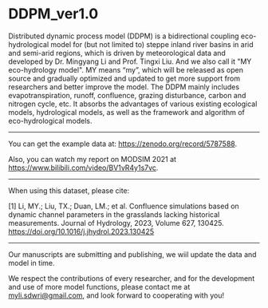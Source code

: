 # DDPM_ver1.0

Distributed dynamic process model (DDPM) is a bidirectional coupling eco-hydrological model for (but not limited to) steppe inland river basins in arid and semi-arid regions, which is driven by meteorological data and developed by Dr. Mingyang Li and Prof. Tingxi Liu. And we also call it "MY eco-hydrology model". MY means “my”, which will be released as open source and gradually optimized and updated to get more support from researchers and better improve the model. The DDPM mainly includes evapotranspiration, runoff, confluence, grazing disturbance, carbon and nitrogen cycle, etc. It absorbs the advantages of various existing ecological models, hydrological models, as well as the framework and algorithm of eco-hydrological models.

-----------------------------------------------------------------------------------------
You can get the example data at: https://zenodo.org/record/5787588.

Also, you can watch my report on MODSIM 2021 at https://www.bilibili.com/video/BV1vR4y1s7vc.

-----------------------------------------------------------------------------------------

When using this dataset, please cite:

[1] Li, MY.; Liu, TX.; Duan, LM.; et al. Confluence simulations based on dynamic channel parameters in the grasslands lacking historical measurements. Journal of Hydrology, 2023, Volume 627, 130425. https://doi.org/10.1016/j.jhydrol.2023.130425

-----------------------------------------------------------------------------------------

Our manuscripts are submitting and publishing, we wiil update the data and model in time.

We respect the contributions of every researcher, and for the development and use of more model functions, please contact me at myli.sdwri@gmail.com, and look forward to cooperating with you!
